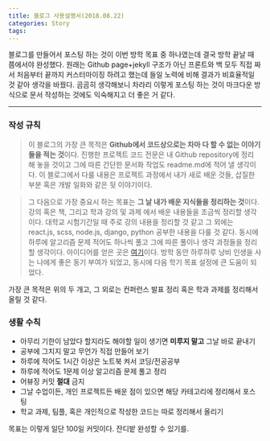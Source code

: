 ```yaml
---
title: 블로그 사용설명서(2018.08.22)
categories: Story
tags: 
---
```


블로그를 만들어서 포스팅 하는 것이 이번 방학 목표 중 하나였는데 결국 방학 끝날 때 쯤에서야 완성했다.
원래는 Github page+jekyll 구조가 아닌 프론트와 백 모두 직접 짜서 처음부터 끝까지 커스터마이징 하려고 했는데 들일 노력에 비해 결과가 비효율적일 것 같아 생각을 바꿨다.
곰곰히 생각해보니 차라리 이렇게 포스팅 하는 것이 마크다운 방식으로 문서 작성하는 것에도 익숙해지고 더 좋은 거 같다.

* * *

### 작성 규칙



>이 블로그의 가장 큰 목적은 
**Github에서 코드상으로는 차마 다 할 수 없는 이야기들을 적는 것**이다.
진행한 프로젝트 코드 전문은 내 Github repository에 정리 해 놓을 것이고 그에 따른 간단한 문서화 작업도 readme.md에 적어 낼 생각이다.
이 블로그에서 다룰 내용은 프로젝트 과정에서 내가 새로 배운 것들, 삽질한 부분 혹은 개발 일화와 같은 뒷 이야기이다.

>그 다음으로 가장 중요시 하는 목표는 **그 날 내가 배운 지식들을 정리하는 것**이다.
강의 혹은 책, 그리고 학과 강의 및 과제 에서 배운 내용들을 조금씩 정리할 생각이다.
대학교 시험기간일 때 주로 강의 내용을 정리할 것 같고 그 외에는 react.js, scss, node.js, django, python 공부한 내용을 다룰 것 같다.
동시에 하루에 알고리즘 문제 적어도 하나씩 풀고 그에 따른 풀이나 생각 과정들을 정리할 생각이다.
아이디어를 얻은 곳은 [여기](https://milooy.wordpress.com/2015/10/08/daily-commit/)이다.
방학 동안 하루하루 낭비 인생을 사는 나에게 좋은 동기 부여가 되었고, 동시에 다음 학기 목표 설정에 큰 도움이 되었다.

     
가장 큰 목적은 위의 두 개고, 그 외로는 컨퍼런스 발표 정리 혹은 학과 과제를 정리해서 올릴 것 같다.

### 생활 수칙
+ 아무리 기한이 남았다 할지라도 해야할 일이 생기면 **미루지 말고** 그날 바로 끝내기 
+ 공부에 그치지 말고 무언가 직접 만들어 보기
+ 하루에 적어도 1시간 이상은 노트북 켜서 코딩/전공공부
+ 하루에 적어도 1문제 이상 알고리즘 문제 풀고 정리 
+ 어뷰징 커밋 **절대** 금지
+ 그날 수업이든, 개인 프로젝트든 배운 점이 있으면 해당 카테고리에 정리해서 포스팅
+ 학교 과제, 팀플, 혹은 개인적으로 작성한 코드는 따로 정리해서 올리기 

목표는 이렇게 일단 100일 커밋이다.
잔디밭 완성할 수 있기를. 
       